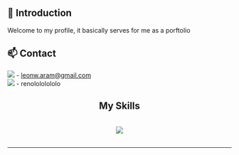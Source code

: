 ## 👋 Introduction

Welcome to my profile, it basically serves for me as a porftolio

## 📫 Contact

<img src="https://skillicons.dev/icons?i=lua,js,html,css,cpp,blender,git,mysql"/> - leonw.aram@gmail.com <br>
<img src="https://skillicons.dev/icons?i=lua,js,html,css,cpp,blender,git,mysql"/> - renolololololo

<h2 align="center">My Skills</h2>
<br/>
<div align="center">
    <img src="https://skillicons.dev/icons?i=lua,js,html,css,cpp,blender,git,mysql"/>
</div>

<br/>
<hr/>
